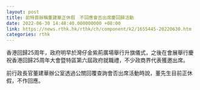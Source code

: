 ```yaml
---
layout: post
title: 前特首辦稱董建華正休假　不回應會否出席慶回歸活動
date: 2022-06-30 14:48:40.000000000 +08:00
link: https://news.rthk.hk/rthk/ch/component/k2/1655445-20220630.htm
categories: rthk
---
```


香港回歸25周年，政府明早於灣仔金紫荊廣場舉行升旗儀式，之後在會展舉行慶祝香港回歸25周年大會暨特區第六屆政府就職禮，不少政商界代表獲邀出席。

前行政長官董建華辦公室透過公關回覆查詢會否出席活動時說，董先生目前正休假，不作回應。
